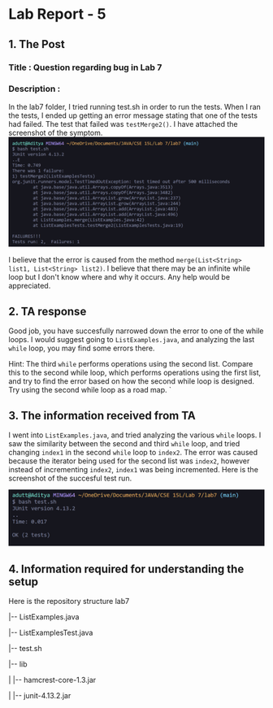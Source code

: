 # Lab Report - 5

## 1. The Post

### Title : Question regarding bug in Lab 7

### Description :
In the lab7 folder, I tried running test.sh in order to run the tests. When I ran the tests, I ended up getting an error message stating that one of the tests had failed. The test that failed
was `testMerge2()`. I have attached the screenshot of the symptom.
![image](images/symptomlr5.png)

I believe that the error is caused from the method `merge(List<String> list1, List<String> list2)`. I believe that there may be an infinite while loop but I don't know where and why it occurs.
Any help would be appreciated.

## 2. TA response
 
Good job, you have succesfully narrowed down the error to one of the while loops. I would suggest going to `ListExamples.java`, and analyzing the last `while` loop, you may find some errors there.

Hint: The third `while` performs operations using the second list. Compare this to the second while loop, which performs operations using the first list, and try to find the error based on 
how the second while loop is designed. Try using the second while loop as a road map.
`

## 3. The information received from TA

I went into `ListExamples.java`, and tried analyzing the various `while` loops. I saw the similarity between the second and third `while` loop, and tried changing `index1` in the second `while` loop to `index2`. The error was caused because the iterator being used for the second list was `index2`, however instead of incrementing `index2`, `index1` was being incremented. Here is the screenshot of the succesful test run.

![image](images/successlr5.png)


## 4. Information required for understanding the setup

Here is the repository structure 
lab7

|-- ListExamples.java

|-- ListExamplesTest.java

|-- test.sh

|-- lib

|   |-- hamcrest-core-1.3.jar

|   |-- junit-4.13.2.jar

